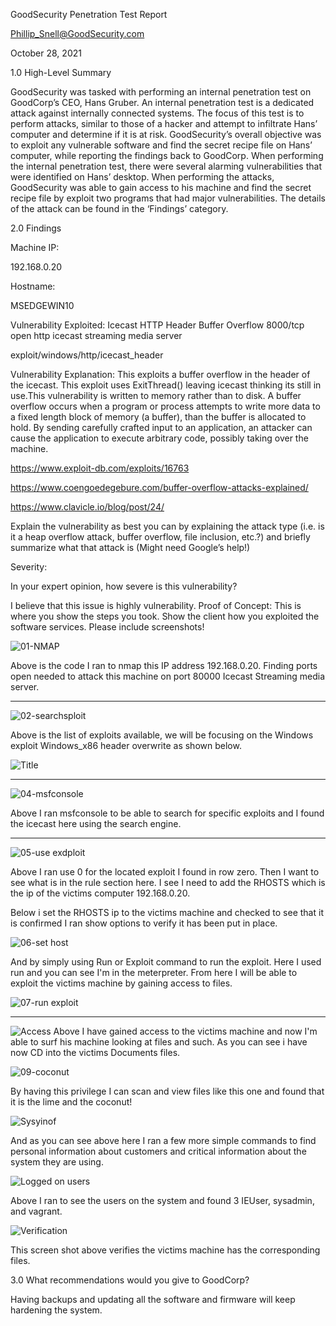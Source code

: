 
GoodSecurity Penetration Test Report 

Phillip_Snell@GoodSecurity.com

October 28, 2021

1.0	High-Level Summary

GoodSecurity was tasked with performing an internal penetration test on GoodCorp’s CEO, Hans Gruber. An internal penetration test is a dedicated attack against internally connected systems. The focus of this test is to perform attacks, similar to those of a hacker and attempt to infiltrate Hans’ computer and determine if it is at risk. GoodSecurity’s overall objective was to exploit any vulnerable software and find the secret recipe file on Hans’ computer, while reporting the findings back to GoodCorp.
When performing the internal penetration test, there were several alarming vulnerabilities that were
identified on Hans’ desktop. When performing the attacks, GoodSecurity was able to gain access to his machine and find the secret recipe file by exploit two programs that had major vulnerabilities. The details of the attack can be found in the ‘Findings’ category.

2.0	Findings

Machine IP:

192.168.0.20

Hostname:

MSEDGEWIN10

Vulnerability Exploited: Icecast HTTP Header Buffer Overflow
                         8000/tcp open http icecast streaming media server

exploit/windows/http/icecast_header

Vulnerability Explanation:
    This exploits a buffer overflow in the header of the icecast. This exploit uses ExitThread() leaving icecast thinking its still in use.This vulnerability is written to memory rather than to disk. A buffer overflow occurs when a program or process attempts to write more data to a fixed length block of memory (a buffer), than the buffer is allocated to hold. By sending carefully crafted input to an application, an attacker can cause the application to execute arbitrary code, possibly taking over the machine.

https://www.exploit-db.com/exploits/16763

https://www.coengoedegebure.com/buffer-overflow-attacks-explained/

https://www.clavicle.io/blog/post/24/ 

Explain the vulnerability as best you can by explaining the attack type (i.e. is it a heap overflow attack, buffer overflow, file inclusion, etc.?) and briefly summarize what that attack is (Might need Google’s help!)

Severity:

In your expert opinion, how severe is this vulnerability?

I believe that this issue is highly vulnerability.
Proof of Concept:
This is where you show the steps you took. Show the client how you exploited the software services. Please include screenshots!

![01-NMAP](IMAGE/01-nmap.png)

Above is the code I ran to nmap this IP address 192.168.0.20. Finding ports open needed to attack this machine on port 80000 Icecast Streaming media server.

***********

![02-searchsploit](IMAGE/02-searchsploit.png)

Above is the list of exploits available, we will be focusing on the Windows exploit Windows_x86 header overwrite as shown below.

![Title](IMAGE/03-title.png)

******

![04-msfconsole](IMAGE/04-msfconsole.png)

Above I ran msfconsole to be able to search for specific exploits and I found the icecast here using the search engine. 

*******

![05-use exdploit](IMAGE/05-use.png)

Above I ran use 0 for the located exploit I found in row zero. Then I want to see what is in the rule section here. I see I need to add the RHOSTS which is the ip of the victims computer 192.168.0.20.

Below i set the RHOSTS ip to the victims machine and checked to see that it is confirmed I ran show options to verify it has been put in place.

![06-set host](IMAGE/06-setrhost.png)

And by simply using Run or Exploit command to run the exploit. Here I used run and you can see I'm in the meterpreter. From here I will be able to exploit the victims machine by gaining access to files. 


![07-run exploit](IMAGE/07-runexploit.png)

******

![Access](IMAGE/08-access.png)
Above I have gained access to the victims machine and now I'm able to surf his machine looking at files and such. As you can see i have now CD into the victims Documents files.

![09-coconut](IMAGE/09-coconut.png)

By having this privilege I can scan and view files like this one and found that it is the lime and the coconut!

![Sysyinof](IMAGE/10-sysinfo.png)

And as you can see above here I ran a few more simple commands to find personal information about customers and critical information about the system they are using. 

![Logged on users](IMAGE/11-loggon.png)

Above I ran to see the users on the system and found 3 IEUser, sysadmin, and vagrant.

![Verification](IMAGE/12-verification.png)

This screen shot above verifies the victims machine has the corresponding files. 

3.0	What recommendations would you give to GoodCorp?


Having backups and updating all the software and firmware will keep hardening the system. 








